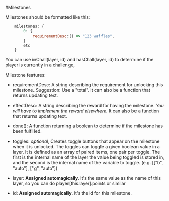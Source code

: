 #Milestones

Milestones should be formatted like this:

```js
    milestones: {
        0: {
            requirementDesc:() => "123 waffles",
        }
        etc
    }
```

You can use inChall(layer, id) and hasChall(layer, id) to determine if the player is currently in a challenge,

Milestone features:

- requirementDesc: A string describing the requirement for unlocking this milestone. Suggestion: Use a "total".
                   It can also be a function that returns updating text.

- effectDesc: A string describing the reward for having the milestone. *You will have to implement the reward elsewhere.*
              It can also be a function that returns updating text.

- done(): A function returning a boolean to determine if the milestone has been fulfilled.

- toggles: *optional*, Creates toggle buttons that appear on the milestone when it is unlocked.
           The toggles can toggle a given boolean value in a layer.
           It is defined as an array of paired items, one pair per toggle. The first is the internal name of the layer
           the value being toggled is stored in, and the second is the internal name of the variable to toggle.
           (e.g. [["b", "auto"], ["g", "auto"])

- layer: **Assigned automagically**. It's the same value as the name of this layer, so you can do player[this.layer].points or similar

- id: **Assigned automagically**. It's the id for this milestone.
